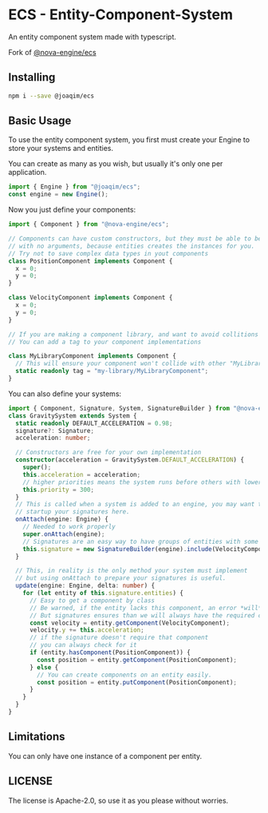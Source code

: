 # ECS - Entity-Component-System

An entity component system made with typescript.

Fork of [@nova-engine/ecs](https://github.com/nova-engine/ecs)

## Installing

```sh
npm i --save @joaqim/ecs
```

## Basic Usage

To use the entity component system, you first must create your Engine to store your systems and entities.

You can create as many as you wish, but usually it's only one per application.

```ts
import { Engine } from "@joaqim/ecs";
const engine = new Engine();
```

Now you just define your components:

```ts
import { Component } from "@nova-engine/ecs";

// Components can have custom constructors, but they must be able to be initialized
// with no arguments, because entities creates the instances for you.
// Try not to save complex data types in yout components
class PositionComponent implements Component {
  x = 0;
  y = 0;
}

class VelocityComponent implements Component {
  x = 0;
  y = 0;
}

// If you are making a component library, and want to avoid collitions
// You can add a tag to your component implementations

class MyLibraryComponent implements Component {
  // This will ensure your component won't collide with other "MyLibraryComponent"
  static readonly tag = "my-library/MyLibraryComponent";
}
```

You can also define your systems:

```ts
import { Component, Signature, System, SignatureBuilder } from "@nova-engine/ecs";
class GravitySystem extends System {
  static readonly DEFAULT_ACCELERATION = 0.98;
  signature?: Signature;
  acceleration: number;

  // Constructors are free for your own implementation
  constructor(acceleration = GravitySystem.DEFAULT_ACCELERATION) {
    super();
    this.acceleration = acceleration;
    // higher priorities means the system runs before others with lower priority
    this.priority = 300;
  }
  // This is called when a system is added to an engine, you may want to
  // startup your signatures here.
  onAttach(engine: Engine) {
    // Needed to work properly
    super.onAttach(engine);
    // Signatures are an easy way to have groups of entities with some criteria.
    this.signature = new SignatureBuilder(engine).include(VelocityComponent).build();
  }

  // This, in reality is the only method your system must implement
  // but using onAttach to prepare your signatures is useful.
  update(engine: Engine, delta: number) {
    for (let entity of this.signature.entities) {
      // Easy to get a component by class
      // Be warned, if the entity lacks this component, an error *will* be thrown.
      // But signatures ensures than we will always have the required components.
      const velocity = entity.getComponent(VelocityComponent);
      velocity.y += this.acceleration;
      // if the signature doesn't require that component
      // you can always check for it
      if (entity.hasComponent(PositionComponent)) {
        const position = entity.getComponent(PositionComponent);
      } else {
        // You can create components on an entity easily.
        const position = entity.putComponent(PositionComponent);
      }
    }
  }
}
```

## Limitations

You can only have one instance of a component per entity.

## LICENSE

The license is Apache-2.0, so use it as you please without worries.
